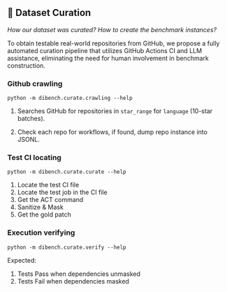 ## 🐳 Dataset Curation
_How our dataset was curated? How to create the benchmark instances?_

To obtain testable real-world repositories from GitHub, we propose a fully automated curation pipeline that utilizes GitHub Actions CI and LLM assistance, eliminating the need for human involvement in benchmark construction.

### Github crawling
```shell
python -m dibench.curate.crawling --help
```
1) Searches GitHub for repositories in `star_range` for `language` (10-star batches).

2) Check each repo for workflows, if found, dump repo instance into JSONL.

### Test CI locating

```shell
python -m dibench.curate.curate --help
```
1) Locate the test CI file
2) Locate the test job in the CI file
3) Get the ACT command
4) Sanitize & Mask
5) Get the gold patch

### Execution verifying

```shell
python -m dibench.curate.verify --help
```

Expected:
1) Tests Pass when dependencies unmasked
2) Tests Fail when dependencies masked
